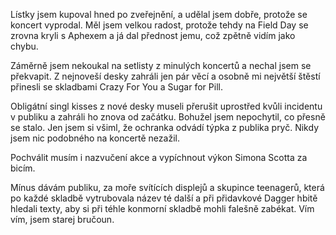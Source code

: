Lístky jsem kupoval hned po zveřejnění, a udělal jsem dobře, protože se koncert vyprodal. Měl jsem velkou radost, protože tehdy na Field Day se zrovna kryli s Aphexem a já dal přednost jemu, což zpětně vidím jako chybu.

Záměrně jsem nekoukal na setlisty z minulých koncertů a nechal jsem se překvapit. Z nejnoveší desky zahráli jen pár věcí a osobně mi největší štěstí přinesli se skladbami Crazy For You a Sugar for Pill. 

Obligátní singl kisses z nové desky museli přerušit uprostřed kvůli incidentu v publiku a zahráli ho znova od začátku. Bohužel jsem nepochytil, co přesně se stalo. Jen jsem si všiml, že ochranka odvádí týpka z publika pryč. Nikdy jsem nic podobného na koncertě nezažil.

Pochválit musím i nazvučení akce a vypíchnout výkon Simona Scotta za bicím.

Mínus dávám publiku, za moře svítících displejů a skupince teenagerů, která po každé skladbě vytrubovala název té další a při přidavkové Dagger hbitě hledali texty, aby si při téhle konmorní skladbě mohli falešně zabékat. Vím vím, jsem starej bručoun.
